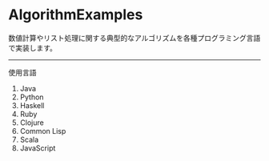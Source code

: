 AlgorithmExamples
==============

数値計算やリスト処理に関する典型的なアルゴリズムを各種プログラミング言語で実装します。

**************

使用言語

1. Java
1. Python
1. Haskell
1. Ruby
1. Clojure
1. Common Lisp
1. Scala
1. JavaScript
